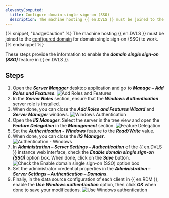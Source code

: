 ```yaml
---
eleventyComputed:
  title: Configure domain single sign-on (SSO)
  description: The machine hosting {{ en.DVLS }} must be joined to the configured domain for domain single sign-on (SSO) to work.
---
```

{% snippet, "badgeCaution" %}
The machine hosting {{ en.DVLS }} must be joined to the [configured domain](/server/web-interface/administration/configuration/server-settings/general/authentication/domain/) for domain single sign-on (SSO) to work.
{% endsnippet %}

These steps provide the information to enable the ***domain single sign-on (SSO)*** feature in {{ en.DVLS }}.

## Steps

1. Open the ***Server Manager*** desktop application and go to ***Manage – Add Roles and Features***.
![Add Roles and Features](https://cdnweb.devolutions.net/docs/docs_en_kb_KB5001.png)
1. In the ***Server Roles*** section, ensure that the ***Windows Authentication*** server role is installed. 
1. When done, you can close the ***Add Roles and Features Wizard*** and ***Server Manager*** windows.
![Windows Authentication](https://cdnweb.devolutions.net/docs/docs_en_kb_KB4378.png)
3. Open the ***IIS Manager***. Select the server in the tree view and open the ***Feature Delegation*** in the ***Management*** section.
![Feature Delegation](https://cdnweb.devolutions.net/docs/docs_en_kb_KB4379.png)
1. Set the ***Authentication - Windows*** feature to the ***Read/Write*** value. 
1. When done, you can close the ***IIS Manager***.
![Authentication - Windows](https://cdnweb.devolutions.net/docs/docs_en_kb_KB2129.png)
1. In ***Administration – Server Settings – Authentication*** of the {{ en.DVLS }} instance web interface, check the ***Enable domain single sign-on (SSO)*** option box. When done, click on the ***Save*** button.
![Check the Enable domain single sign-on (SSO) option box](https://cdnweb.devolutions.net/docs/DVLS6007_2024_1.png)
1. Set the administrator credential properties in the ***Administration – Server Settings – Authentication – Domains***.
7. Finally, in the data source configuration of each client in {{ en.RDM }}, enable the ***Use Windows authentication*** option, then click ***OK*** when done to save your modifications.
![Use Windows authentication ](https://cdnweb.devolutions.net/docs/docs_en_kb_KB4381.png)
